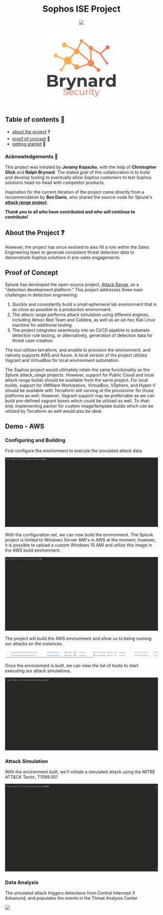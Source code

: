 # <center>Sophos ISE Project</center>
<p align="center">
    <img src="https://img.shields.io/badge/made for-sophos%20sales%20engineering-blue">
</p>
<p align="center">
    <a href="https://github.com/BrynardSecurity/Sophos-ISE-Project">
        <img src="images/logo.png" alt="logo" width="250" height="250">
    </a>

## Table of contents :open_book:
* [about the project](#about-the-project) :question:
* [proof of concept](#proof-of-concept) :rocket:
* [getting started](#getting-started) :vertical_traffic_light:


### Acknowledgements :clap:

This project was initiated by **Jeramy Kopacko**, with the help of **Christopher Glick** and **Ralph Brynard**. The stated goal of this collaboration is to build and develop tooling to eventually allow Sophos customers to test Sophos solutions head-to-head with competitor products. 

Inspiration for the current iteration of the project came directly from a recommendation by **Ben Davis**, who shared the source-code for Splunk's [**attack range project**](https://github.com/splunk/attack_range).

**Thank you to all who have contributed and who will continue to contribute!**

## About the Project :question:

However, the project has since evolved to also fill a role within the Sales Engineering team to generate consistent threat detection data to demonstrate Sophos solutions in pre-sales engagements. 



## Proof of Concept

<p>
Splunk has developed the open-source project, <a href="https://github.com/splunk/attack_range">Attack Range</a>, as a "detection development platform." This project addresses three main challenges in detection engineering:
<ol>
    <li> Quickly and consistently build a small ephemeral lab environment that is as close as possible to a production environment.
    <li> The attack range performs attack simulation using different engines, including Atmoc Red Team and Caldera, as well as an ad-hoc Kali Linux machine for additional testing.
    <li> The project integrates seamlessly into an CI/CD pipeline to automate detection rule testing, or alternatively, generation of detection data for threat case creation.
</ol>
<p>
The tool utilizes terraform, and ansible to provision the environment, and natively supports AWS and Azure. A local version of the project utilizes Vagrant and VirtualBox for local environment automation.
</p>
<p>
The Sophos project would ultimately retain the same functionality as the Splunk attack_range projects. However, support for Public Cloud and local attack range builds should be available from the same project. For local builds, support for VMWare Workstation, VirtualBox, VSphere, and Hyper-V should be available with Terraform still serving at the provisioner for those platforms as well. However, Vagrant support may be preferrable as we can build pre-defined vagrant boxes which could be utilized as well. To-that-end, implementing packer for custom image/template builds which can be utilized by Terraform as well would also be ideal.
</p>

## Demo - AWS 

<h3 align="left">Configuring and Building</h2>
<p>
First configure the environment to execute the simulated attack data.
<p>
<img src="images/attack_range_configure.gif">
</p>
<p>
With the configuration set, we can now build the environment. The Splunk project is limited to Windows Server AMI's in AWS at the moment, however, it is possible to upload a custom Windows 10 AMI and utilize this image in the AWS build environment. 
</p>
<p>
<img src="images/attack_range_build.gif">
</p>
The project will build the AWS environment and allow us to being running our attacks on the instances. 
</p>
<p>
<img src="images/attack_range_ec2.png">
</p>
<p>Once the environment is built, we can view the list of hosts to start executing our attack simulations.</p>
<p><img src="images/attack_range_show.gif"></p>
<h3 align="left">Attack Simulation</h3>
<p>With the environment built, we'll initiate a simulated attack using the MITRE ATT&CK Tactic, T1589.001</p>
<p><img src="images/attack_range_attack.gif"></p>
<h3 align="left">Data Analysis</h3>
<p>The simulated attack triggers detections from Central Intercept X Advanced, and populates the events in the Threat Analysis Center</p>
<p><img src="images/attack_range_data.gif"></p>